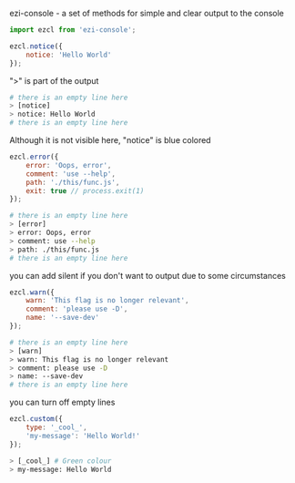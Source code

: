 ezi-console - a set of methods for simple and clear output to the console

```js
import ezcl from 'ezi-console';

ezcl.notice({
    notice: 'Hello World'
});
```

">" is part of the output

```bash
# there is an empty line here
> [notice]
> notice: Hello World
# there is an empty line here
```

Although it is not visible here, "notice" is blue colored

```js
ezcl.error({
    error: 'Oops, error',
    comment: 'use --help',
    path: './this/func.js',
    exit: true // process.exit(1)
});
```

```bash
# there is an empty line here
> [error]
> error: Oops, error
> comment: use --help
> path: ./this/func.js
# there is an empty line here
```

you can add silent if you don't want to output due to some circumstances

```js
ezcl.warn({
    warn: 'This flag is no longer relevant',
    comment: 'please use -D',
    name: '--save-dev'
});
```

```bash
# there is an empty line here
> [warn]
> warn: This flag is no longer relevant
> comment: please use -D
> name: --save-dev
# there is an empty line here
```

you can turn off empty lines

```js
ezcl.custom({
    type: '_cool_',
    'my-message': 'Hello World!'
});
```

```bash
> [_cool_] # Green colour
> my-message: Hello World
```
